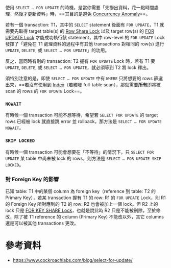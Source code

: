 使用 `SELECT … FOR UPDATE` 的時機，是當你需要「先撈出資料，花一點時間處理，然後才更新資料」時，==其目的是避免 [Concurrency Anomaly](</Database/Concurrency.md#Concurrency Anomalies>)==。

若有一個 transaction: T1，其中的 `SELECT` statement 後面有 `FOR UPDATE`，T1 就需要先取得 target table(s) 的 [Row Share Lock](</Database/Locks.md#Row Share Lock>) 以及 target row(s) 的 [FOR UPDATE Lock](</Database/Locks.md#FOR UPDATE Lock>) 才能成功執行該 statement，其中 row-level 的 `FOR UPDATE` Lock 發揮了「避免在 T1 處理資料的過程中有其他 transactions 對相同的 row(s) 進行 `UPDATE`, `DELETE`, 或 `SELECT … FOR UPDATE`」的功用。

反之，當同時有別的 transaction: T2 握有 `FOR UPDATE` Lock 時，若有 T1 要 `UPDATE`, `DELETE`, 或 `SELECT … FOR UPDATE`，就必須等到 T2 將 lock 釋出。

須特別注意的是，即使 `SELECT … FOR UPDATE` 中有 `WHERE` 只將想要的 rows 篩選出來，==若沒有使用到 [Index](</Database/Index.md>)（若觸發 full-table scan），那就需要**所有**即將被 scan 的 rows 的 `FOR UPDATE` Lock==。

### `NOWAIT`

有時候一個 transaction 可能不想等待，希望若 `SELECT FOR UPDATE` 的 target rows 已經被 lock 就直接跳 error 並 rollback，那方法是 `SELECT … FOR UPDATE NOWAIT`。

### `SKIP LOCKED`

有時候一個 transaction 可能會想要在「不等待」的情況下，只 `SELECT FOR UPDATE` 某 table 中尚未被 lock 的 rows，則方法是 `SELECT … FOR UPDATE SKIP LOCKED`。

### 對 Foreign Key 的影響

已知 table: T1 中的某個 column 為 foreign key（reference 到 table: T2 的 Primary Key），若某 transaction 握有 T1 的 row: R1 的 `FOR UPDATE` Lock，則 R1 的 Foreign Key 所對應到的 T2 的 row: R2 也會被加上一個 lock。但 R2 上的 lock 只是 [FOR KEY SHARE Lock](</Database/Locks.md#FOR KEY SHARE Lock>)，也就是說此時 R2 只是不能被刪除，至於修改，除了被 T1 reference 的 column (Primary Key) 不能改以外，其它 columns 還是可以被其他 transactions 更改。

# 參考資料

- <https://www.cockroachlabs.com/blog/select-for-update/>
